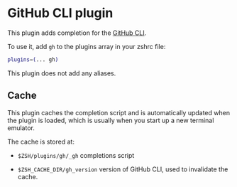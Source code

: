 # GitHub CLI plugin

This plugin adds completion for the [GitHub CLI](https://cli.github.com/).

To use it, add `gh` to the plugins array in your zshrc file:

```zsh
plugins=(... gh)
```

This plugin does not add any aliases.

## Cache

This plugin caches the completion script and is automatically updated when the
plugin is loaded, which is usually when you start up a new terminal emulator.

The cache is stored at:

-   `$ZSH/plugins/gh/_gh` completions script

-   `$ZSH_CACHE_DIR/gh_version` version of GitHub CLI, used to invalidate the
    cache.
